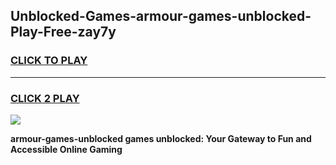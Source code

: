 
## Unblocked-Games-armour-games-unblocked-Play-Free-zay7y
<h3>
<a href="https://premium76.site?title=armour-games-unblocked&ref=19M">CLICK TO PLAY</a></h3>
<hr>

<h3>
<a href="https://premium76.site?title=armour-games-unblocked&ref=19M">CLICK 2 PLAY</a>
  
</h3>

<a href="https://premium76.site?title=armour-games-unblocked&ref=19M"><img src="https://clearcache.store/games.png"></a>


**armour-games-unblocked games unblocked: Your Gateway to Fun and Accessible Online Gaming**
